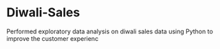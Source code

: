 # Diwali-Sales
Performed exploratory data analysis on diwali sales data using Python to improve the customer experienc
